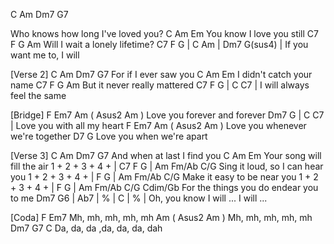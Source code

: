 

C      Am        Dm7       G7

Who knows how long I've loved you?
C      Am       Em
You know I love you still
C7     F      G      Am
Will I wait a lonely lifetime?
C7      F       G     | C Am | Dm7 G(sus4) |
If you want me to, I will


[Verse 2]
C    Am   Dm7     G7
For if I ever saw you
C      Am         Em
I didn't catch your name
C7     F     G      Am
But it never really mattered
C7      F      G       | C C7 |
I will always feel the same


[Bridge]
F           Em7  Am   ( Asus2 Am )
Love you forever and forever
Dm7           G      | C C7 |
Love you with all my heart
F            Em7  Am     ( Asus2 Am )
Love you whenever we're together
D7                   G
Love you when we're apart


[Verse 3]
C       Am     Dm7      G7
And when at last I find you
C         Am       Em
Your song will fill the air
1   +   2  +  3   +   4  +  |
C7      F       G    | Am      Fm/Ab C/G
Sing it loud, so I can hear you
1   +   2   +  3   +   4  +  |
F    G   | Am      Fm/Ab  C/G
Make it easy to be near you
1   +   2  +  3  +   4  +  |
F          G  | Am      Fm/Ab C/G    Cdim/Gb
For the things you do endear   you   to     me
Dm7     G6    | Ab7 | % |  C | % |
Oh, you know I will  ... I will ...


[Coda]
F           Em7
Mh, mh, mh, mh, mh
Am    ( Asus2   Am )
Mh, mh, mh, mh, mh
Dm7             G7      C
Da, da, da ,da, da, da, dah